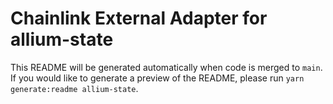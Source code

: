 # Chainlink External Adapter for allium-state

This README will be generated automatically when code is merged to `main`. If you would like to generate a preview of the README, please run `yarn generate:readme allium-state`.
